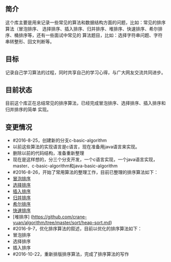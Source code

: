 ## 简介

这个库主要是用来记录一些常见的算法和数据结构方面的问题，比如：常见的排序算法（冒泡排序、
选择排序、插入排序、归并排序、堆排序、快速排序、希尔排序、桶排序等，还有一些面试中常见的
算法题目，比如：选择字符串问题、字符串转整形、回文判断等。

## 目标

记录自己学习算法的过程，同时共享自己的学习心得，与广大网友交流共同进步。

## 目前状态

目前这个库正在总结常见的排序算法，已经完成冒泡排序、选择排序、插入排序和归并排序的简单
实现。

## 变更情况

- #2016-8-25，创建新的分支c-basic-algorithm
 - 以前这些算法的实现语言是c语言，现在准备用java语言来实现。
 - 删除以前的代码结构，准备重新整理
 - 现在是这样想的，分三个分支开发，一个c语言实现，一个java语言实现，master、c-basic-algorithm和java-basic-algorithm
- #2016-8-26，开始了常用算法的整理工作，目前已整理的排序算法如下：
 - [冒泡排序](https://github.com/crane-yuan/algorithm/tree/master/sort/bubble-sort.md)
 - [选择排序](https://github.com/crane-yuan/algorithm/tree/master/sort/selection-sort.md)
 - [插入排序](https://github.com/crane-yuan/algorithm/tree/master/sort/insert-sort.md)
 - [归并排序](https://github.com/crane-yuan/algorithm/tree/master/sort/merge-sort.md)
 - [希尔排序](https://github.com/crane-yuan/algorithm/tree/master/sort/shell-sort.md)
 - [快速排序](https://github.com/crane-yuan/algorithm/tree/master/sort/quick-sort.md)
 - [堆排序]  (https://github.com/crane-yuan/algorithm/tree/master/sort/heap-sort.md)
- #2016-9-7，优化排序算法的叙述，目前以优化的排序算法如下：
 - 冒泡排序
 - 选择排序
 - 插入排序
- #2016-10-22，重新排版排序算法，完成了排序算法的写作 